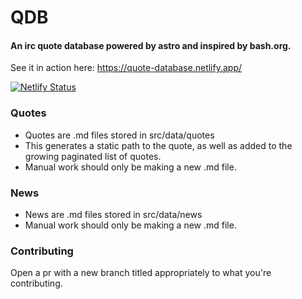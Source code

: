 # QDB

#### An irc quote database powered by astro and inspired by bash.org.

See it in action here: https://quote-database.netlify.app/

[![Netlify Status](https://api.netlify.com/api/v1/badges/b3349034-11a7-4d48-9d36-e4bd11b6425d/deploy-status)](https://app.netlify.com/sites/quote-database/deploys)

### Quotes

- Quotes are .md files stored in src/data/quotes
- This generates a static path to the quote, as well as added to the growing paginated list of quotes.
- Manual work should only be making a new .md file.

### News

- News are .md files stored in src/data/news
- Manual work should only be making a new .md file.

### Contributing

Open a pr with a new branch titled appropriately to what you're contributing.
